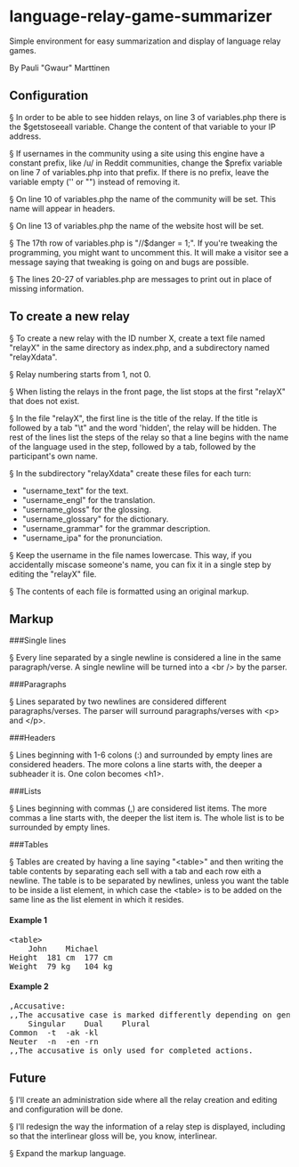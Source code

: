 # language-relay-game-summarizer
Simple environment for easy summarization and display of language relay games.

By Pauli "Gwaur" Marttinen

## Configuration

§ In order to be able to see hidden relays, on line 3 of variables.php there is the $getstoseeall variable. Change the content of that variable to your IP address.

§ If usernames in the community using a site using this engine have a constant prefix, like /u/ in Reddit communities, change the $prefix variable on line 7 of variables.php into that prefix. If there is no prefix, leave the variable empty ('' or "") instead of removing it.

§ On line 10 of variables.php the name of the community will be set. This name will appear in headers.

§ On line 13 of variables.php the name of the website host will be set.

§ The 17th row of variables.php is "//$danger = 1;". If you're tweaking the programming, you might want to uncomment this. It will make a visitor see a message saying that tweaking is going on and bugs are possible.

§ The lines 20-27 of variables.php are messages to print out in place of missing information.

## To create a new relay

§ To create a new relay with the ID number X, create a text file named "relayX" in the same directory as index.php, and a subdirectory named "relayXdata".

§ Relay numbering starts from 1, not 0.

§ When listing the relays in the front page, the list stops at the first "relayX" that does not exist.

§ In the file "relayX", the first line is the title of the relay. If the title is followed by a tab "\t" and the word 'hidden', the relay will be hidden. The rest of the lines list the steps of the relay so that a line begins with the name of the language used in the step, followed by a tab, followed by the participant's own name.

§ In the subdirectory "relayXdata" create these files for each turn:

* "username_text" for the text.
* "username_engl" for the translation.
* "username_gloss" for the glossing.
* "username_glossary" for the dictionary.
* "username_grammar" for the grammar description.
* "username_ipa" for the pronunciation.

§ Keep the username in the file names lowercase. This way, if you accidentally miscase someone's name, you can fix it in a single step by editing the "relayX" file.

§ The contents of each file is formatted using an original markup.

## Markup

###Single lines

§ Every line separated by a single newline is considered a line in the same paragraph/verse. A single newline will be turned into a &lt;br /&gt; by the parser.

###Paragraphs

§ Lines separated by two newlines are considered different paragraphs/verses. The parser will surround paragraphs/verses with &lt;p&gt; and &lt;/p&gt;.

###Headers

§ Lines beginning with 1-6 colons (:) and surrounded by empty lines are considered headers. The more colons a line starts with, the deeper a subheader it is. One colon becomes &lt;h1&gt;.

###Lists

§ Lines beginning with commas (,) are considered list items. The more commas a line starts with, the deeper the list item is. The whole list is to be surrounded by empty lines.

###Tables

§ Tables are created by having a line saying "&lt;table&gt;" and then writing the table contents by separating each sell with a tab and each row eith a newline. The table is to be separated by newlines, unless you want the table to be inside a list element, in which case the &lt;table&gt; is to be added on the same line as the list element in which it resides.

#### Example 1

<pre>&lt;table&gt;
	John	Michael
Height	181 cm	177 cm
Weight	79 kg	104 kg</pre>

#### Example 2

<pre>,Accusative:
,,The accusative case is marked differently depending on gender and number.&lt;table&gt;
	Singular	Dual	Plural
Common	-t	-ak	-kl
Neuter	-n	-en	-rn
,,The accusative is only used for completed actions.</pre>

## Future

§ I'll create an administration side where all the relay creation and editing and configuration will be done.

§ I'll redesign the way the information of a relay step is displayed, including so that the interlinear gloss will be, you know, interlinear.

§ Expand the markup language.
